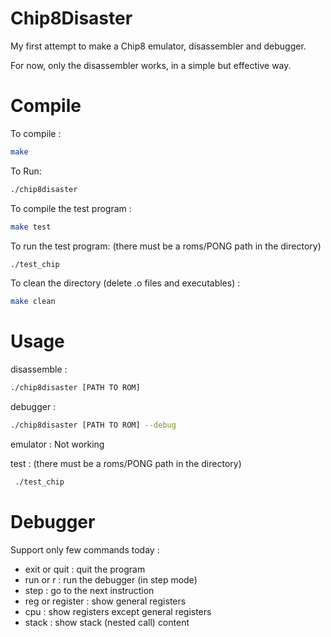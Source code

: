# Chip8Disaster

My first attempt to make a Chip8 emulator, disassembler and debugger.

For now, only the disassembler works, in a simple but effective way.

# Compile

To compile : 
```bash
make 
```

To Run:
```bash
./chip8disaster
```

To compile the test program :
```bash
make test
```

To run the test program: (there must be a roms/PONG path in the directory)
```bash
./test_chip
```

To clean the directory (delete .o files and executables) :
```bash
make clean
```

# Usage

disassemble : 
```bash 
./chip8disaster [PATH TO ROM]
```

debugger :
```bash 
./chip8disaster [PATH TO ROM] --debug
```

emulator : Not working

test : (there must be a roms/PONG path in the directory)
```bash 
 ./test_chip
```

# Debugger

Support only few commands today :

- exit or quit : quit the program
- run or r : run the debugger (in step mode)
- step : go to the next instruction
- reg or register : show general registers
- cpu : show registers except general registers
- stack : show stack (nested call) content

